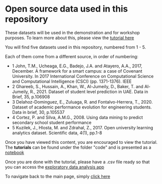 # Open source data used in this repository

These datasets will be used in the demonstration and for workshop purposes. To learn more about this, please view the [tutorial here](https://github.com/dsfsi/Higher_Education_EDA/tree/main/code)

You will find five datasets used in this repository, numbered from 1 - 5.

Each of them come from a different source, in order of numbering:
- 1  John, T.M., Ucheaga, E.G., Badejo, J.A. and Atayero, A.A., 2017, December. A
framework for a smart campus: a case of Covenant University. In 2017 International
Conference on Computational Science and Computational Intelligence (CSCI) (pp.
1371-1376). IEEE
- 2 Ghareeb, S., Hussain, A., Khan, W., Al-Jumeily, D., Baker, T. and Al-Jumeily, R., 2021. Dataset of student level prediction in UAE. Data in Brief, 35, p.106908
- 3 Delahoz-Dominguez, E., Zuluaga, R. and Fontalvo-Herrera, T., 2020. Dataset
of academic performance evolution for engineering students. Data in brief, 30,
p.105537
- 4  Cortez, P. and Silva, A.M.G., 2008. Using data mining to predict secondary school
student performance
- 5 Kuzilek, J., Hlosta, M. and Zdrahal, Z., 2017. Open university learning analytics
dataset. Scientific data, 4(1), pp.1-8

Once you have viewed this content, you are encouraged to view the tutorial. The **tutorials** can be found under the folder "code" and is presented as a [notebook](https://github.com/dsfsi/Higher_Education_EDA/tree/main/code)

Once you are done with the tutorial, please have a .csv file ready so that you can access the [exploratory data analysis app](https://share.streamlit.io/herkulaascombrink/eda_for_education/main/eda_for_education.py)

To navigate back to the main page, simply [click here](https://github.com/dsfsi/Higher_Education_EDA/tree/main)
